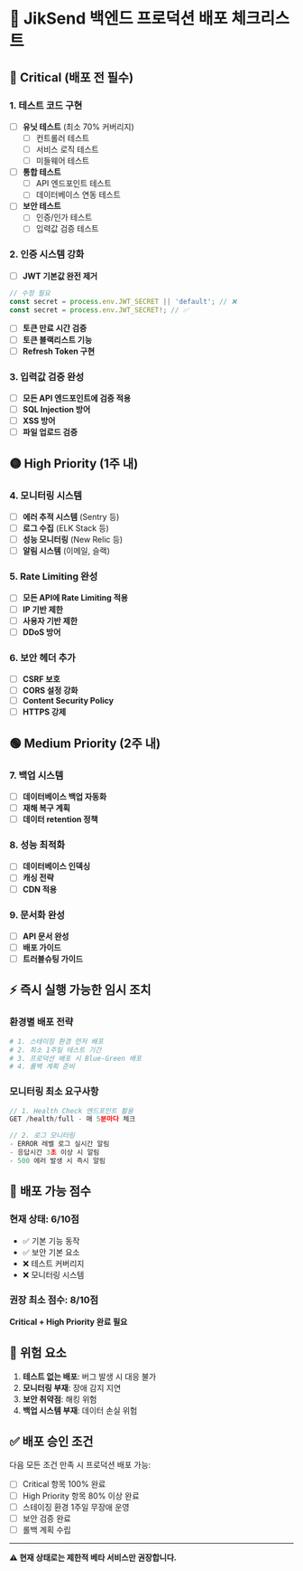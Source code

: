 # 🚀 JikSend 백엔드 프로덕션 배포 체크리스트

## 🔴 **Critical (배포 전 필수)**

### 1. 테스트 코드 구현
- [ ] **유닛 테스트** (최소 70% 커버리지)
  - [ ] 컨트롤러 테스트
  - [ ] 서비스 로직 테스트
  - [ ] 미들웨어 테스트
- [ ] **통합 테스트**
  - [ ] API 엔드포인트 테스트
  - [ ] 데이터베이스 연동 테스트
- [ ] **보안 테스트**
  - [ ] 인증/인가 테스트
  - [ ] 입력값 검증 테스트

### 2. 인증 시스템 강화
- [ ] **JWT 기본값 완전 제거**
```typescript
// 수정 필요
const secret = process.env.JWT_SECRET || 'default'; // ❌
const secret = process.env.JWT_SECRET!; // ✅
```
- [ ] **토큰 만료 시간 검증**
- [ ] **토큰 블랙리스트 기능**
- [ ] **Refresh Token 구현**

### 3. 입력값 검증 완성
- [ ] **모든 API 엔드포인트에 검증 적용**
- [ ] **SQL Injection 방어**
- [ ] **XSS 방어**
- [ ] **파일 업로드 검증**

## 🟡 **High Priority (1주 내)**

### 4. 모니터링 시스템
- [ ] **에러 추적 시스템** (Sentry 등)
- [ ] **로그 수집** (ELK Stack 등)  
- [ ] **성능 모니터링** (New Relic 등)
- [ ] **알림 시스템** (이메일, 슬랙)

### 5. Rate Limiting 완성
- [ ] **모든 API에 Rate Limiting 적용**
- [ ] **IP 기반 제한**
- [ ] **사용자 기반 제한**
- [ ] **DDoS 방어**

### 6. 보안 헤더 추가
- [ ] **CSRF 보호**
- [ ] **CORS 설정 강화**
- [ ] **Content Security Policy**
- [ ] **HTTPS 강제**

## 🟢 **Medium Priority (2주 내)**

### 7. 백업 시스템
- [ ] **데이터베이스 백업 자동화**
- [ ] **재해 복구 계획**
- [ ] **데이터 retention 정책**

### 8. 성능 최적화
- [ ] **데이터베이스 인덱싱**
- [ ] **캐싱 전략**
- [ ] **CDN 적용**

### 9. 문서화 완성
- [ ] **API 문서 완성**
- [ ] **배포 가이드**
- [ ] **트러블슈팅 가이드**

## ⚡ **즉시 실행 가능한 임시 조치**

### 환경별 배포 전략
```bash
# 1. 스테이징 환경 먼저 배포
# 2. 최소 1주일 테스트 기간
# 3. 프로덕션 배포 시 Blue-Green 배포
# 4. 롤백 계획 준비
```

### 모니터링 최소 요구사항
```typescript
// 1. Health Check 엔드포인트 활용
GET /health/full - 매 5분마다 체크

// 2. 로그 모니터링
- ERROR 레벨 로그 실시간 알림
- 응답시간 3초 이상 시 알림
- 500 에러 발생 시 즉시 알림
```

## 🎯 **배포 가능 점수**

### 현재 상태: **6/10점**
- ✅ 기본 기능 동작
- ✅ 보안 기본 요소
- ❌ 테스트 커버리지
- ❌ 모니터링 시스템

### 권장 최소 점수: **8/10점**
**Critical + High Priority 완료 필요**

## 🚨 **위험 요소**

1. **테스트 없는 배포**: 버그 발생 시 대응 불가
2. **모니터링 부재**: 장애 감지 지연
3. **보안 취약점**: 해킹 위험
4. **백업 시스템 부재**: 데이터 손실 위험

## ✅ **배포 승인 조건**

다음 모든 조건 만족 시 프로덕션 배포 가능:
- [ ] Critical 항목 100% 완료
- [ ] High Priority 항목 80% 이상 완료  
- [ ] 스테이징 환경 1주일 무장애 운영
- [ ] 보안 검증 완료
- [ ] 롤백 계획 수립

---

**⚠️ 현재 상태로는 제한적 베타 서비스만 권장합니다.** 